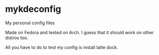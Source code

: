 # mykdeconfig
My personal config files

Made on Fedora and  tested on Arch. I guess that it  should  work on other distros too.

All you have to do  to  test  my config is  install latte dock.

